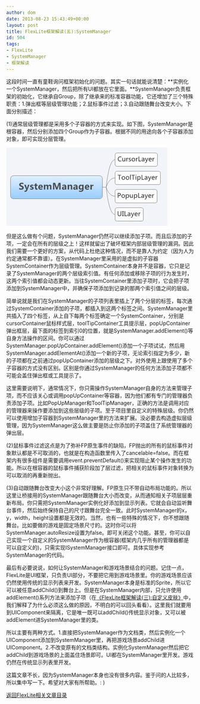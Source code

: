 ```yaml
---
author: dom
date: 2013-08-23 15:43:49+00:00
layout: post
title: FlexLite框架解读(五):SystemManager
id: 504
tags:
- FlexLite
- SystemManager
- 框架解读
---
```


这段时间一直有童鞋询问框架初始化的问题。其实一句话就能说清楚：**实例化一个SystemManager，然后把所有UI都放在它里面。**SystemManager负责框架的初始化，它继承自Group，除了继承来的标准容器功能，它还增加了三个特殊职责：1.弹出框等层级管理功能；2.鼠标事件过滤；3.自动跟随舞台改变大小。下面分别描述：

(1)通常层级管理都是采用多个子容器的方式来实现。如下图，SystemManager是根容器，然后分别添加四个Group作为子容器。根据不同的用途向各个子容器添加对象，即可实现分层管理。

[![SystemManager](/uploads/2013/08/SystemManager.jpg)](/uploads/2013/08/SystemManager.jpg)



但是这么做有个问题，SystemManager仍然可以继续添加子项。而且后添加的子项，一定会在所有的层级之上！这样就留出了破坏框架内部层级管理的漏洞。因此我们需要一个更好的方案，从代码上杜绝这种情况，而不是靠人为约定（因为人为约定通常都不靠谱）。在SystemManager里采用的是虚拟的子容器SystemContainer作为层级管理。SystemContainer本身并不是容器，它只是记录了SystemManager的两个层级索引值。有任何添加或移除子项的行为发生时，这两个索引值都会动态更新。当往SystemContainer里添加子项时，它会把子项添加到SystemManager中，并确保子项添加到记录的那两个索引值之间的层级。

简单说就是我们在SystemManager的子项列表里插上了两个分层的标签，每次通过SystemContainer添加的子项，都插入到这两个标签之间。SystemManager里共插入了四个标签，从上自下每两个标签确定一个SystemContainer，分别是cursorContainer鼠标样式层，toolTipContainer工具提示层，popUpContainer弹出框层，最下面的标签到索引0的位置，就是SystemManager.addElement()等自身方法操作的区间。你可以通过SystemManager.popUpContainer.addElement()添加一个子项试试，然后用SystemManager.addElementAt()添加一个新的子项，无论索引指定为多少，新的子项都在之前通过popUpContainer添加的层级之下。对外使用上跟使用了多个子容器的方式没有区别。区别是你通过SystemManager的任何方法添加子项都不可能会盖住弹出框或工具提示了。

这里需要说明下，通常情况下，你只需操作SystemManager自身的方法来管理子项，而不应该关心或调用popUpContainer等容器，因为他们都有专门的管理器负责添加子项。比如PopUpManager和ToolTipManager，正确的方法是调用对应的管理器来操作要添加到这些层级的子项。至于项目里自定义的特殊层级。你仍然可以使用增加子容器到SystemManager里的方法来扩展。没必要去构造虚拟层级管理，因为SystemManager这么做主要是防止你添加的子项盖住了系统管理器的弹出层。

(2)鼠标事件过滤这点是为了弥补FP原生事件的缺陷，FP抛出的所有的鼠标事件对象默认都是不可取消的，也就是在构造函数里传入了cancelable=false。而在框架内有很多组件是需要调用event.preventDefault()来实现阻止某个操作发生的功能。所以在根容器的鼠标事件捕获阶段加了层过滤，把相关的鼠标事件对象转换为可以取消的再重新抛出。

(3)自动跟随舞台改变大小这个非常好理解。FP原生只不带自动布局功能的。所以这里让桥接用的SystemManager跟随舞台大小而改变，从而通知相关子项层层重新布局。你只需把SystemManager实例化好添加到显示列表。它就会自动监听舞台事件，然后始终保持自己的尺寸跟舞台完全一致。此时SystemManager的x，y，width，height设置都是无效的。当然，也有一些特殊的情况下，你不想跟随舞台。比如要做的游戏是固定场景尺寸的。这时你可以将SystemManager.autoResize设置为false。即可关闭这个功能。甚至，你可以自己实现一个自定义的SystemManager作为根容器(框架内几乎所有的管理器都是可以自定义的)，只需实现ISystemManager接口即可。具体实现参考SystemManager的代码。

最后有必要说说，如何让SystemManager和游戏场景结合的问题。记住一点，FlexLite是UI框架，只负责UI部分，不要把它用到游戏场景里。你的游戏场景应该仍然使用传统的显示列表来开发。SystemManager本身是标准的Sprite，所以它可以被任意addChild()到舞台上。但是在SystemManager内部，只允许使用addElement()系列方法来添加子项（在[《FlexLite框架解读(三):自定义皮肤》](http://blog.domlib.com/articles/433.html)中，我们解释了为什么必须这么做的原因，不明白的可以回头看看）。这里我们就要用到UIComponent来隔离，它是唯一既可以addChild()传统显示对象，又可以被addElement进SystemManager里的类。

所以主要有两种方式。1.直接把SystemManager作为文档类，然后实例化一个UIComponent添加到SystemManager里，再把游戏场景addChild进UIComponent。2.不改变原有的文档类结构。实例化SystemManager然后把它addChild到游戏场景的上面盖住场景即可。UI都在SystemManager里开发。游戏仍然在传统显示列表里开发。

这篇文章不长，因为SystemManager本身也没有很多内容。鉴于问的人比较多，所以集中写一下。希望对大家有所帮助。: )

[返回FlexLite相关文章目录](http://blog.domlib.com/uiframework)
